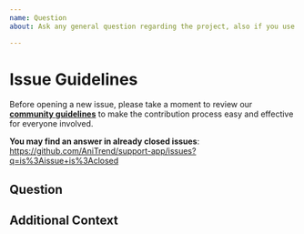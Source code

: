 ```yaml
---
name: Question
about: Ask any general question regarding the project, also if you use this if you don't know what category to use

---
```


# Issue Guidelines

Before opening a new issue, please take a moment to review our [**community guidelines**](https://github.com/AniTrend/support-app/blob/develop/CONTRIBUTING.md) to make the contribution process easy and effective for everyone involved.

**You may find an answer in already closed issues**:
https://github.com/AniTrend/support-app/issues?q=is%3Aissue+is%3Aclosed

## Question
<!-- Clearly and explicitly explain the details about your question -->


## Additional Context
<!-- Any additional information regarding your question, you may also add screenshots if any under this section -->

